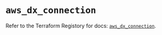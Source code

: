 # `aws_dx_connection`

Refer to the Terraform Registory for docs: [`aws_dx_connection`](https://www.terraform.io/docs/providers/aws/r/dx_connection).
